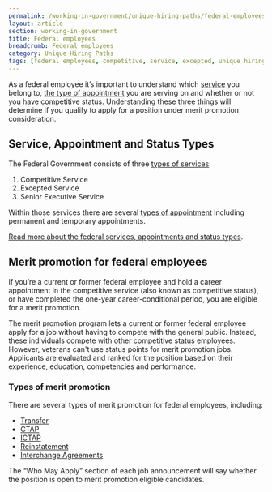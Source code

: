 ```yaml
---
permalink: /working-in-government/unique-hiring-paths/federal-employees/
layout: article
section: working-in-government
title: Federal employees
breadcrumb: Federal employees
category: Unique Hiring Paths
tags: [federal employees, competitive, service, excepted, unique hiring paths]
---
```


As a federal employee it’s important to understand which [service](../../service/) you belong to, [the type of appointment](../../appointments/) you are serving on  and whether or not you have competitive status. Understanding these three things will determine if you qualify to apply for a position under merit promotion consideration.

## Service, Appointment and Status Types

The Federal Government consists of three [types of services](../../service/):

1. Competitive Service
2. Excepted Service
3. Senior Executive Service

Within those services there are several [types of appointment](../../appointments/) including permanent and temporary appointments.

[Read more about the federal services, appointments and status types](../../service/).

## Merit promotion for federal employees

If you’re a current or former federal employee and hold a career appointment in the competitive service (also known as competitive status), or have completed the one-year career-conditional period, you are eligible for a merit promotion. 

The merit promotion program lets a current or former federal employee apply for a job without having to compete with the general public. Instead, these individuals compete with other competitive status employees.  However, veterans can't use status points for merit promotion jobs. Applicants are evaluated and ranked for the position based on their experience, education, competencies and performance. 


### Types of merit promotion

There are several types of merit promotion for federal employees, including:

* [Transfer](../../../working-in-government/unique-hiring-paths/federal-employees/transfer/)
* [CTAP](../../../working-in-government/unique-hiring-paths/federal-employees/ctap/)
* [ICTAP](../../../working-in-government/unique-hiring-paths/federal-employees/ictap/)
* [Reinstatement](../../../working-in-government/unique-hiring-paths/federal-employees/reinstatement/)
* [Interchange Agreements](../../../working-in-government/unique-hiring-paths/federal-employees/interchange-agreements/)

The “Who May Apply” section of each job announcement will say whether the position is open to merit promotion eligible candidates.

